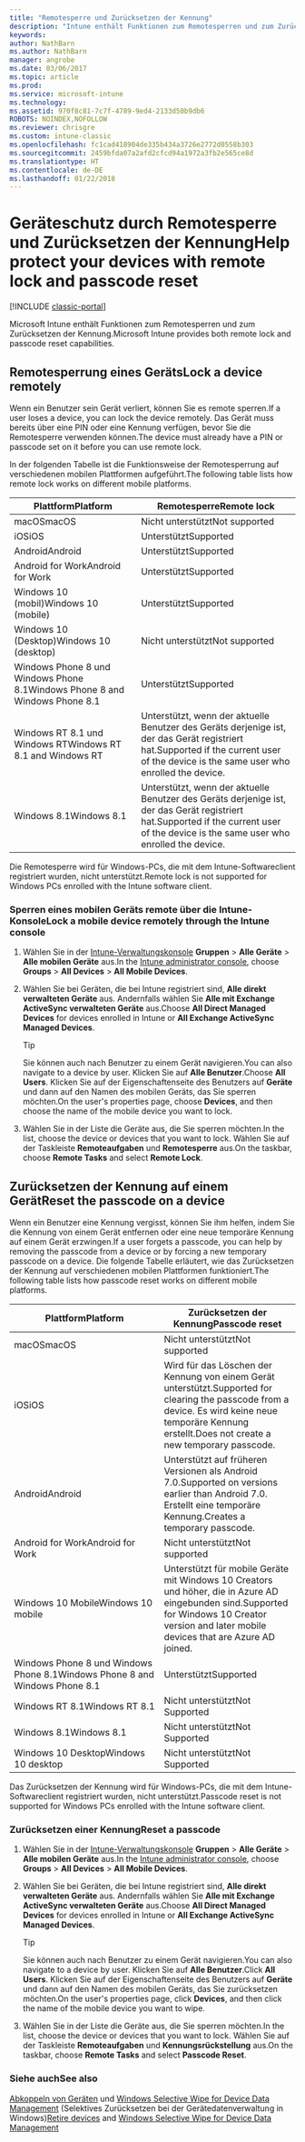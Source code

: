 ```yaml
---
title: "Remotesperre und Zurücksetzen der Kennung"
description: "Intune enthält Funktionen zum Remotesperren und zum Zurücksetzen der Kennung."
keywords: 
author: NathBarn
ms.author: NathBarn
manager: angrobe
ms.date: 03/06/2017
ms.topic: article
ms.prod: 
ms.service: microsoft-intune
ms.technology: 
ms.assetid: 970f8c81-7c7f-4789-9ed4-2133d50b9db6
ROBOTS: NOINDEX,NOFOLLOW
ms.reviewer: chrisgre
ms.custom: intune-classic
ms.openlocfilehash: fc1cad418904de335b434a3726e2772d0558b303
ms.sourcegitcommit: 2459bfda07a2afd2cfcd94a1972a3fb2e565ce8d
ms.translationtype: HT
ms.contentlocale: de-DE
ms.lasthandoff: 01/22/2018
---
```

# <a name="help-protect-your-devices-with-remote-lock-and-passcode-reset"></a><span data-ttu-id="9f1b4-103">Geräteschutz durch Remotesperre und Zurücksetzen der Kennung</span><span class="sxs-lookup"><span data-stu-id="9f1b4-103">Help protect your devices with remote lock and passcode reset</span></span>

[!INCLUDE [classic-portal](../includes/classic-portal.md)]

<span data-ttu-id="9f1b4-104">Microsoft Intune enthält Funktionen zum Remotesperren und zum Zurücksetzen der Kennung.</span><span class="sxs-lookup"><span data-stu-id="9f1b4-104">Microsoft Intune provides both remote lock and passcode reset capabilities.</span></span>

## <a name="lock-a-device-remotely"></a><span data-ttu-id="9f1b4-105">Remotesperrung eines Geräts</span><span class="sxs-lookup"><span data-stu-id="9f1b4-105">Lock a device remotely</span></span>
<span data-ttu-id="9f1b4-106">Wenn ein Benutzer sein Gerät verliert, können Sie es remote sperren.</span><span class="sxs-lookup"><span data-stu-id="9f1b4-106">If a user loses a device, you can lock the device remotely.</span></span> <span data-ttu-id="9f1b4-107">Das Gerät muss bereits über eine PIN oder eine Kennung verfügen, bevor Sie die Remotesperre verwenden können.</span><span class="sxs-lookup"><span data-stu-id="9f1b4-107">The device must already have a PIN or passcode set on it before you can use remote lock.</span></span>

<span data-ttu-id="9f1b4-108">In der folgenden Tabelle ist die Funktionsweise der Remotesperrung auf verschiedenen mobilen Plattformen aufgeführt.</span><span class="sxs-lookup"><span data-stu-id="9f1b4-108">The following table lists how remote lock works on different mobile platforms.</span></span>

|<span data-ttu-id="9f1b4-109">Plattform</span><span class="sxs-lookup"><span data-stu-id="9f1b4-109">Platform</span></span>|<span data-ttu-id="9f1b4-110">Remotesperre</span><span class="sxs-lookup"><span data-stu-id="9f1b4-110">Remote lock</span></span>|
|------------|---------------|
|<span data-ttu-id="9f1b4-111">macOS</span><span class="sxs-lookup"><span data-stu-id="9f1b4-111">macOS</span></span>|<span data-ttu-id="9f1b4-112">Nicht unterstützt</span><span class="sxs-lookup"><span data-stu-id="9f1b4-112">Not supported</span></span>|
|<span data-ttu-id="9f1b4-113">iOS</span><span class="sxs-lookup"><span data-stu-id="9f1b4-113">iOS</span></span>|<span data-ttu-id="9f1b4-114">Unterstützt</span><span class="sxs-lookup"><span data-stu-id="9f1b4-114">Supported</span></span>|
|<span data-ttu-id="9f1b4-115">Android</span><span class="sxs-lookup"><span data-stu-id="9f1b4-115">Android</span></span>|<span data-ttu-id="9f1b4-116">Unterstützt</span><span class="sxs-lookup"><span data-stu-id="9f1b4-116">Supported</span></span>|
|<span data-ttu-id="9f1b4-117">Android for Work</span><span class="sxs-lookup"><span data-stu-id="9f1b4-117">Android for Work</span></span>|<span data-ttu-id="9f1b4-118">Unterstützt</span><span class="sxs-lookup"><span data-stu-id="9f1b4-118">Supported</span></span>|
|<span data-ttu-id="9f1b4-119">Windows 10 (mobil)</span><span class="sxs-lookup"><span data-stu-id="9f1b4-119">Windows 10 (mobile)</span></span>|<span data-ttu-id="9f1b4-120">Unterstützt</span><span class="sxs-lookup"><span data-stu-id="9f1b4-120">Supported</span></span>|
|<span data-ttu-id="9f1b4-121">Windows 10 (Desktop)</span><span class="sxs-lookup"><span data-stu-id="9f1b4-121">Windows 10 (desktop)</span></span>|<span data-ttu-id="9f1b4-122">Nicht unterstützt</span><span class="sxs-lookup"><span data-stu-id="9f1b4-122">Not supported</span></span>|
|<span data-ttu-id="9f1b4-123">Windows Phone 8 und Windows Phone 8.1</span><span class="sxs-lookup"><span data-stu-id="9f1b4-123">Windows Phone 8 and Windows Phone 8.1</span></span>|<span data-ttu-id="9f1b4-124">Unterstützt</span><span class="sxs-lookup"><span data-stu-id="9f1b4-124">Supported</span></span>|
|<span data-ttu-id="9f1b4-125">Windows RT 8.1 und Windows RT</span><span class="sxs-lookup"><span data-stu-id="9f1b4-125">Windows RT 8.1 and Windows RT</span></span>|<span data-ttu-id="9f1b4-126">Unterstützt, wenn der aktuelle Benutzer des Geräts derjenige ist, der das Gerät registriert hat.</span><span class="sxs-lookup"><span data-stu-id="9f1b4-126">Supported if the current user of the device is the same user who enrolled the device.</span></span>|
|<span data-ttu-id="9f1b4-127">Windows 8.1</span><span class="sxs-lookup"><span data-stu-id="9f1b4-127">Windows 8.1</span></span>|<span data-ttu-id="9f1b4-128">Unterstützt, wenn der aktuelle Benutzer des Geräts derjenige ist, der das Gerät registriert hat.</span><span class="sxs-lookup"><span data-stu-id="9f1b4-128">Supported if the current user of the device is the same user who enrolled the device.</span></span>|

<span data-ttu-id="9f1b4-129">Die Remotesperre wird für Windows-PCs, die mit dem Intune-Softwareclient registriert wurden, nicht unterstützt.</span><span class="sxs-lookup"><span data-stu-id="9f1b4-129">Remote lock is not supported for Windows PCs enrolled with the Intune software client.</span></span>

### <a name="lock-a-mobile-device-remotely-through-the-intune-console"></a><span data-ttu-id="9f1b4-130">Sperren eines mobilen Geräts remote über die Intune-Konsole</span><span class="sxs-lookup"><span data-stu-id="9f1b4-130">Lock a mobile device remotely through the Intune console</span></span>

1.  <span data-ttu-id="9f1b4-131">Wählen Sie in der [Intune-Verwaltungskonsole](https://manage.microsoft.com/) **Gruppen** &gt; **Alle Geräte** &gt; **Alle mobilen Geräte** aus.</span><span class="sxs-lookup"><span data-stu-id="9f1b4-131">In the [Intune administrator console](https://manage.microsoft.com/), choose **Groups** &gt; **All Devices** &gt; **All Mobile Devices**.</span></span>

2.  <span data-ttu-id="9f1b4-132">Wählen Sie bei Geräten, die bei Intune registriert sind, **Alle direkt verwalteten Geräte** aus. Andernfalls wählen Sie **Alle mit Exchange ActiveSync verwalteten Geräte** aus.</span><span class="sxs-lookup"><span data-stu-id="9f1b4-132">Choose **All Direct Managed Devices** for devices enrolled in Intune or **All Exchange ActiveSync Managed Devices**.</span></span>

    > [!TIP]
    > <span data-ttu-id="9f1b4-133">Sie können auch nach Benutzer zu einem Gerät navigieren.</span><span class="sxs-lookup"><span data-stu-id="9f1b4-133">You can also navigate to a device by user.</span></span> <span data-ttu-id="9f1b4-134">Klicken Sie auf **Alle Benutzer**.</span><span class="sxs-lookup"><span data-stu-id="9f1b4-134">Choose **All Users**.</span></span> <span data-ttu-id="9f1b4-135">Klicken Sie auf der Eigenschaftenseite des Benutzers auf **Geräte** und dann auf den Namen des mobilen Geräts, das Sie sperren möchten.</span><span class="sxs-lookup"><span data-stu-id="9f1b4-135">On the user's properties page, choose **Devices**, and then choose the name of the mobile device you want to lock.</span></span>

3.  <span data-ttu-id="9f1b4-136">Wählen Sie in der Liste die Geräte aus, die Sie sperren möchten.</span><span class="sxs-lookup"><span data-stu-id="9f1b4-136">In the list, choose the device or devices that you want to lock.</span></span> <span data-ttu-id="9f1b4-137">Wählen Sie auf der Taskleiste **Remoteaufgaben** und **Remotesperre** aus.</span><span class="sxs-lookup"><span data-stu-id="9f1b4-137">On the taskbar, choose **Remote Tasks** and select **Remote Lock**.</span></span>

## <a name="reset-the-passcode-on-a-device"></a><span data-ttu-id="9f1b4-138">Zurücksetzen der Kennung auf einem Gerät</span><span class="sxs-lookup"><span data-stu-id="9f1b4-138">Reset the passcode on a device</span></span>
<span data-ttu-id="9f1b4-139">Wenn ein Benutzer eine Kennung vergisst, können Sie ihm helfen, indem Sie die Kennung von einem Gerät entfernen oder eine neue temporäre Kennung auf einem Gerät erzwingen.</span><span class="sxs-lookup"><span data-stu-id="9f1b4-139">If a user forgets a passcode, you can help by removing the passcode from a device or by forcing a new temporary passcode on a device.</span></span> <span data-ttu-id="9f1b4-140">Die folgende Tabelle erläutert, wie das Zurücksetzen der Kennung auf verschiedenen mobilen Plattformen funktioniert.</span><span class="sxs-lookup"><span data-stu-id="9f1b4-140">The following table lists how passcode reset works on different mobile platforms.</span></span>

|<span data-ttu-id="9f1b4-141">Plattform</span><span class="sxs-lookup"><span data-stu-id="9f1b4-141">Platform</span></span>|<span data-ttu-id="9f1b4-142">Zurücksetzen der Kennung</span><span class="sxs-lookup"><span data-stu-id="9f1b4-142">Passcode reset</span></span>|
|------------|------------------|
|<span data-ttu-id="9f1b4-143">macOS</span><span class="sxs-lookup"><span data-stu-id="9f1b4-143">macOS</span></span>|<span data-ttu-id="9f1b4-144">Nicht unterstützt</span><span class="sxs-lookup"><span data-stu-id="9f1b4-144">Not supported</span></span>|
|<span data-ttu-id="9f1b4-145">iOS</span><span class="sxs-lookup"><span data-stu-id="9f1b4-145">iOS</span></span>|<span data-ttu-id="9f1b4-146">Wird für das Löschen der Kennung von einem Gerät unterstützt.</span><span class="sxs-lookup"><span data-stu-id="9f1b4-146">Supported for clearing the passcode from a device.</span></span> <span data-ttu-id="9f1b4-147">Es wird keine neue temporäre Kennung erstellt.</span><span class="sxs-lookup"><span data-stu-id="9f1b4-147">Does not create a new temporary passcode.</span></span>|
|<span data-ttu-id="9f1b4-148">Android</span><span class="sxs-lookup"><span data-stu-id="9f1b4-148">Android</span></span>|<span data-ttu-id="9f1b4-149">Unterstützt auf früheren Versionen als Android 7.0.</span><span class="sxs-lookup"><span data-stu-id="9f1b4-149">Supported on versions earlier than Android 7.0.</span></span> <span data-ttu-id="9f1b4-150">Erstellt eine temporäre Kennung.</span><span class="sxs-lookup"><span data-stu-id="9f1b4-150">Creates a temporary passcode.</span></span>|
|<span data-ttu-id="9f1b4-151">Android for Work</span><span class="sxs-lookup"><span data-stu-id="9f1b4-151">Android for Work</span></span>|<span data-ttu-id="9f1b4-152">Nicht unterstützt</span><span class="sxs-lookup"><span data-stu-id="9f1b4-152">Not supported</span></span>|
|<span data-ttu-id="9f1b4-153">Windows 10 Mobile</span><span class="sxs-lookup"><span data-stu-id="9f1b4-153">Windows 10 mobile</span></span>|<span data-ttu-id="9f1b4-154">Unterstützt für mobile Geräte mit Windows 10 Creators und höher, die in Azure AD eingebunden sind.</span><span class="sxs-lookup"><span data-stu-id="9f1b4-154">Supported for Windows 10 Creator version and later mobile devices that are Azure AD joined.</span></span>|
|<span data-ttu-id="9f1b4-155">Windows Phone 8 und Windows Phone 8.1</span><span class="sxs-lookup"><span data-stu-id="9f1b4-155">Windows Phone 8 and Windows Phone 8.1</span></span>|<span data-ttu-id="9f1b4-156">Unterstützt</span><span class="sxs-lookup"><span data-stu-id="9f1b4-156">Supported</span></span>|
|<span data-ttu-id="9f1b4-157">Windows RT 8.1</span><span class="sxs-lookup"><span data-stu-id="9f1b4-157">Windows RT 8.1</span></span>|<span data-ttu-id="9f1b4-158">Nicht unterstützt</span><span class="sxs-lookup"><span data-stu-id="9f1b4-158">Not Supported</span></span>|
|<span data-ttu-id="9f1b4-159">Windows 8.1</span><span class="sxs-lookup"><span data-stu-id="9f1b4-159">Windows 8.1</span></span>|<span data-ttu-id="9f1b4-160">Nicht unterstützt</span><span class="sxs-lookup"><span data-stu-id="9f1b4-160">Not Supported</span></span>|
|<span data-ttu-id="9f1b4-161">Windows 10 Desktop</span><span class="sxs-lookup"><span data-stu-id="9f1b4-161">Windows 10 desktop</span></span>|<span data-ttu-id="9f1b4-162">Nicht unterstützt</span><span class="sxs-lookup"><span data-stu-id="9f1b4-162">Not Supported</span></span>|

<span data-ttu-id="9f1b4-163">Das Zurücksetzen der Kennung wird für Windows-PCs, die mit dem Intune-Softwareclient registriert wurden, nicht unterstützt.</span><span class="sxs-lookup"><span data-stu-id="9f1b4-163">Passcode reset is not supported for Windows PCs enrolled with the Intune software client.</span></span>

### <a name="reset-a-passcode"></a><span data-ttu-id="9f1b4-164">Zurücksetzen einer Kennung</span><span class="sxs-lookup"><span data-stu-id="9f1b4-164">Reset a passcode</span></span>

1.  <span data-ttu-id="9f1b4-165">Wählen Sie in der [Intune-Verwaltungskonsole](https://manage.microsoft.com/) **Gruppen** &gt; **Alle Geräte** &gt; **Alle mobilen Geräte** aus.</span><span class="sxs-lookup"><span data-stu-id="9f1b4-165">In the [Intune administrator console](https://manage.microsoft.com/), choose **Groups** &gt; **All Devices** &gt; **All Mobile Devices**.</span></span>

2.  <span data-ttu-id="9f1b4-166">Wählen Sie bei Geräten, die bei Intune registriert sind, **Alle direkt verwalteten Geräte** aus. Andernfalls wählen Sie **Alle mit Exchange ActiveSync verwalteten Geräte** aus.</span><span class="sxs-lookup"><span data-stu-id="9f1b4-166">Choose **All Direct Managed Devices** for devices enrolled in Intune or **All Exchange ActiveSync Managed Devices**.</span></span>

    > [!TIP]
    > <span data-ttu-id="9f1b4-167">Sie können auch nach Benutzer zu einem Gerät navigieren.</span><span class="sxs-lookup"><span data-stu-id="9f1b4-167">You can also navigate to a device by user.</span></span> <span data-ttu-id="9f1b4-168">Klicken Sie auf **Alle Benutzer**.</span><span class="sxs-lookup"><span data-stu-id="9f1b4-168">Click **All Users**.</span></span> <span data-ttu-id="9f1b4-169">Klicken Sie auf der Eigenschaftenseite des Benutzers auf **Geräte** und dann auf den Namen des mobilen Geräts, das Sie zurücksetzen möchten.</span><span class="sxs-lookup"><span data-stu-id="9f1b4-169">On the user's properties page, click **Devices**, and then click the name of the mobile device you want to wipe.</span></span>

3.  <span data-ttu-id="9f1b4-170">Wählen Sie in der Liste die Geräte aus, die Sie sperren möchten.</span><span class="sxs-lookup"><span data-stu-id="9f1b4-170">In the list, choose the device or devices that you want to lock.</span></span> <span data-ttu-id="9f1b4-171">Wählen Sie auf der Taskleiste **Remoteaufgaben** und **Kennungsrückstellung** aus.</span><span class="sxs-lookup"><span data-stu-id="9f1b4-171">On the taskbar, choose **Remote Tasks** and select **Passcode Reset**.</span></span>


### <a name="see-also"></a><span data-ttu-id="9f1b4-172">Siehe auch</span><span class="sxs-lookup"><span data-stu-id="9f1b4-172">See also</span></span>
<span data-ttu-id="9f1b4-173">[Abkoppeln von Geräten](retire-devices-from-microsoft-intune-management.md) und [Windows Selective Wipe for Device Data Management](http://technet.microsoft.com/library/dn486874.aspx) (Selektives Zurücksetzen bei der Gerätedatenverwaltung in Windows)</span><span class="sxs-lookup"><span data-stu-id="9f1b4-173">[Retire devices](retire-devices-from-microsoft-intune-management.md) and [Windows Selective Wipe for Device Data Management](http://technet.microsoft.com/library/dn486874.aspx)</span></span>
